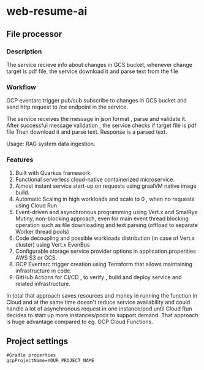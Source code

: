 # web-resume-ai

## File processor
### Description
The service recieve info about changes in GCS bucket, whenever change target is pdf file, the service download it and parse text from the file 
### Workflow
GCP eventarc trigger pub/sub subscribe to changes in GCS bucket and send http request to /ce endpoint in the service.

The service receives the message in json format , parse and validate it.
After successful message validation , the service checks if target file is pdf file
Then download it and parse text. 
Response is a parsed text. 

Usage: RAG system data ingestion.

### Features
1. Built with Quarkus framework
2. Functional serverless cloud-native containerized microservice.
3. Almost instant service start-up on requests using graalVM native image build.
4. Automatic Scaling in high workloads and scale to 0 , when no requests using Cloud Run.
5. Event-driven and asynchronous programming using Vert.x and SmalRye Mutiny, 
non-blocking approach, even for main event thread blocking operation such as file downloading and text parsing (offload to separate Worker thread pools)
6. Code decoupling and possible workloads distribution (in case of Vert.x cluster) using Vert.x EvenBus
7. Configurable storage service provider options in application.properities AWS S3 or GCS. 
8. GCP Eventarc trigger creation using Terraform that allows maintaining infrastructure in code.
9. GitHub Actions for CI/CD , to verify , build and deploy service and related infrastructure. 

In total that approach saves resources and money in running the function in Cloud 
and at the same time doesn't reduce service availability
and could handle a lot of asynchronous request in one instance/pod until Cloud Run decides to start up more instances/pods to support demand. 
That approach is huge advantage compared to eg. GCP Cloud Functions.  

## Project settings

```properties
#Gradle properties
gcpProjectName=YOUR_PROJECT_NAME
```
